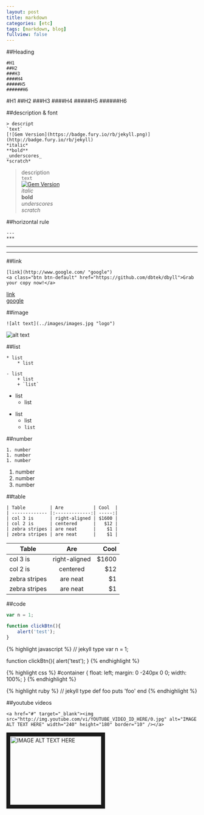 ```yaml
---
layout: post
title: markdown
categories: [etc]
tags: [markdown, blog]
fullview: false
---
```


##Heading
    
    #H1
    ##H2
    ###H3
    ####H4
    #####H5
    ######H6
    
#H1
##H2
###H3
####H4
#####H5
######H6

##description & font
    
    > descript
    `text`
    [![Gem Version](https://badge.fury.io/rb/jekyll.png)](http://badge.fury.io/rb/jekyll)
    *italic*
    **bold**
    _underscores_
    *scratch*

> description  
`text`  
[![Gem Version](https://badge.fury.io/rb/jekyll.png)](http://badge.fury.io/rb/jekyll)  
*italic*  
**bold**  
_underscores_  
*scratch*  

##horizontal rule
    
    ---
    ***
    
---
***

##link
    
    [link](http://www.google.com/ "google")
    <a class="btn btn-default" href="https://github.com/dbtek/dbyll">Grab your copy now!</a>
    
[link](http://www.google.com/ "google")  
<a href="http://www.google.com/" class="btn btn-default">google</a>  

##image
    
    ![alt text](../images/images.jpg "logo")
    
![alt text](../images/images.jpg "logo")  

##list
    
    * list  
        * list  
    
    - list
        + list
        + `list`
        
* list  
    * list  

- list
    + list
    + `list`
    
##number
    
    1. number
    1. number
    1. number
    
1. number
1. number
1. number

##table
    
    | Table         | Are           | Cool  |
    | ------------- |:-------------:| -----:|
    | col 3 is      | right-aligned | $1600 |
    | col 2 is      | centered      |   $12 |
    | zebra stripes | are neat      |    $1 |
    | zebra stripes | are neat      |    $1 |
    
| Table         | Are           | Cool  |
| ------------- |:-------------:| -----:|
| col 3 is      | right-aligned | $1600 |
| col 2 is      | centered      |   $12 |
| zebra stripes | are neat      |    $1 |
| zebra stripes | are neat      |    $1 |  


##code
    
```javascript
var n = 1;

function clickBtn(){
    alert('test');
}
```

{% highlight javascript %}
// jekyll type
var n = 1;

function clickBtn(){
    alert('test');
}
{% endhighlight %}

{% highlight css %}
#container {
    float: left;
    margin: 0 -240px 0 0;
    width: 100%;
}
{% endhighlight %}

{% highlight ruby %}
// jekyll type
def foo
  puts 'foo'
end
{% endhighlight %}

##youtube videos
    
    <a href="#" target="_blank"><img src="http://img.youtube.com/vi/YOUTUBE_VIDEO_ID_HERE/0.jpg" alt="IMAGE ALT TEXT HERE" width="240" height="180" border="10" /></a>
        
<a href="#" target="_blank"><img src="http://img.youtube.com/vi/YOUTUBE_VIDEO_ID_HERE/0.jpg" alt="IMAGE ALT TEXT HERE" width="240" height="180" border="10" /></a>